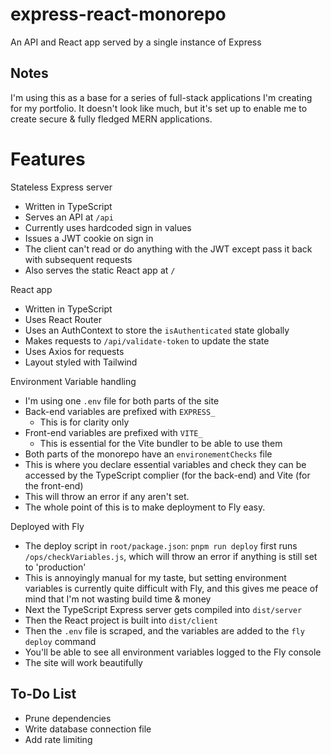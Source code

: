 # express-react-monorepo

An API and React app served by a single instance of Express

## Notes

I'm using this as a base for a series of full-stack applications I'm creating for my portfolio. It doesn't look like much, but it's set up to enable me to create secure & fully fledged MERN applications.

# Features

Stateless Express server

   -  Written in TypeScript
   -  Serves an API at `/api`
   -  Currently uses hardcoded sign in values
   -  Issues a JWT cookie on sign in
   -  The client can't read or do anything with the JWT except pass it back with subsequent requests
   -  Also serves the static React app at `/`

React app

   -  Written in TypeScript
   -  Uses React Router
   -  Uses an AuthContext to store the `isAuthenticated` state globally
   -  Makes requests to `/api/validate-token` to update the state
   -  Uses Axios for requests
   -  Layout styled with Tailwind

Environment Variable handling

-  I'm using one `.env` file for both parts of the site
-  Back-end variables are prefixed with `EXPRESS_`
   -  This is for clarity only
-  Front-end variables are prefixed with `VITE_`
   -  This is essential for the Vite bundler to be able to use them
-  Both parts of the monorepo have an `environementChecks` file
-  This is where you declare essential variables and check they can be accessed by the TypeScript complier (for the back-end) and Vite (for the front-end)
-  This will throw an error if any aren't set.
-  The whole point of this is to make deployment to Fly easy.

 Deployed with Fly

-  The deploy script in `root/package.json`: `pnpm run deploy` first runs `/ops/checkVariables.js`, which will throw an error if anything is still set to 'production'
-  This is annoyingly manual for my taste, but setting environment variables is currently quite difficult with Fly, and this gives me peace of mind that I'm not wasting build time & money
-  Next the TypeScript Express server gets compiled into `dist/server`
-  Then the React project is built into `dist/client`
-  Then the `.env` file is scraped, and the variables are added to the `fly deploy` command
-  You'll be able to see all environment variables logged to the Fly console
-  The site will work beautifully

  ## To-Do List

  - Prune dependencies
  - Write database connection file
  - Add rate limiting
